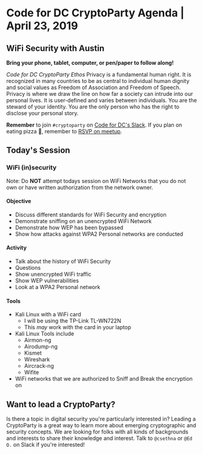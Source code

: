 # Code for DC CryptoParty Agenda | April 23, 2019
## WiFi Security with Austin
**Bring your phone, tablet, computer, or pen/paper to follow along!**

_Code for DC CryptoParty Ethos_
Privacy is a fundamental human right. It is recognized in many countries to be as central to individual human dignity and social values as Freedom of Association and Freedom of Speech. Privacy is where we draw the line on how far a society can intrude into our personal lives. It is user-defined and varies between individuals. You are the steward of your identity. You are the only person who has the right to disclose your personal story.

**Remember** to join `#cryptoparty` on [Code for DC's Slack](https://codefordc.org/resources/slack.html). If you plan on eating pizza 🍕, remember to [RSVP on meetup](https://www.meetup.com/Code-for-DC/events/).

## Today's Session
### WiFi (in)security
Note: Do **NOT** attempt todays session on WiFi Networks that you do not own or have written authorization from the network owner.

#### Objective
- Discuss different standards for WiFi Security and encryption
- Demonstrate sniffing on an unencrypted WiFi Network
- Demonstrate how WEP has been bypassed
- Show how attacks against WPA2 Personal networks are conducted

#### Activity
- Talk about the history of WiFi Security
- Questions
- Show unencrypted WiFi traffic
- Show WEP vulnerabilities
- Look at a WPA2 Personal network

#### Tools
- Kali Linux with a WiFi card
  - I will be using the TP-Link TL-WN722N
  - This _may_ work with the card in your laptop
- Kali Linux Tools include 
  - Airmon-ng
  - Airodump-ng
  - Kismet
  - Wireshark
  - Aircrack-ng
  - Wifite
- WiFi networks that we are authorized to Sniff and Break the encryption on

## Want to lead a CryptoParty?
Is there a topic in digital security you're particularly interested in? Leading a CryptoParty is a great way to learn more about emerging cryptographic and security concepts. We are looking for folks with all kinds of backgrounds and interests to share their knowledge and interest. Talk to `@csethna` or `@Ed O.` on Slack if you're interested!
